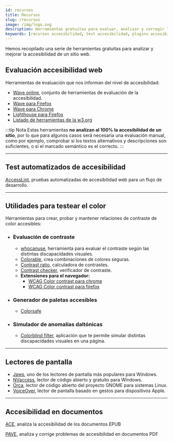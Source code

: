 ```yaml
---
id: recursos
title: Recursos
slug: /recursos
image: /img/logo.svg
description: Herramientas gratuitas para evaluar, analizar y corregir la accesibilidad web
keywords: [recursos accesibilidad, test accesibilidad, plugins accesibilidad, herramientas]
---
```


Hemos recopilado una serie de herramientas gratuitas para analizar y mejorar la accesibilidad de un sitio web.

## Evaluación accesibilidad web

Herramientas de evaluación que nos informan del nivel de accesibilidad:

- [Wave online](https://wave.webaim.org/), conjunto de herramientas de evaluación de la accesibilidad.
- [Wave para Firefox](https://addons.mozilla.org/en-US/firefox/addon/wave-accessibility-tool/)
- [Wave para Chrome](https://chrome.google.com/webstore/detail/wave-evaluation-tool/jbbplnpkjmmeebjpijfedlgcdilocofh)
- [Lighthouse para Firefox](https://addons.mozilla.org/en-US/firefox/addon/google-lighthouse/)
- [Listado de herramientas de la w3.org](https://www.w3.org/WAI/ER/tools/)

:::tip Nota
Estas herramientas **no analizan al 100% la accesibilidad de un sitio**, por lo que para algunos casos será necesaria una evaluación manual, como por ejemplo, comprobar si los textos alternativos y descripciones son suficientes, o si el marcado semántico es el correcto.
:::

---

## Test automatizados de accesibilidad

[AccessLint](https://accesslint.com/), pruebas automatizadas de accesibilidad web para un flujo de desarrollo.

---

## Utilidades para testear el color

Herramientas para crear, probar y mantener relaciones de contraste de color accesibles:

- ### Evaluación de contraste
    - [whocanuse](https://whocanuse.com/), herramienta para evaluar el contraste según las distintas discapacidades visuales.
    - [Colorable](https://colorable.jxnblk.com/), crea combinaciones de colores seguras.
    - [Contrast ratio](https://contrast-ratio.com/), calculadora de contrastes.
    - [Contrast checker](https://webaim.org/resources/contrastchecker/), verificador de contraste.
    - **Extensiones para el navegador:**
      - [WCAG Color contrast para chrome](https://chrome.google.com/webstore/detail/wcag-color-contrast-check/plnahcmalebffmaghcpcmpaciebdhgdf)
      - [WCAG Color contrast para firefox](https://addons.mozilla.org/es/firefox/addon/wcag-contrast-checker/)
- ### Generador de paletas accesibles 
    - [Colorsafe](http://colorsafe.co/)

- ### Simulador de anomalías daltónicas

  - [Colorblind filter](https://www.toptal.com/designers/colorfilter), aplicación que te permite simular distintas discapacidades visuales en una página.

---

## Lectores de pantalla

- [Jaws](https://www.freedomscientific.com/Products/software/JAWS/), uno de los lectores de pantalla más populares para Windows.
- [NVaccess](https://www.nvaccess.org/), lector de código abierto y gratuito para Windows.
- [Orca](https://wiki.gnome.org/Projects/Orca), lector de código abierto del proyecto GNOME para sistemas Linux.
- [VoiceOver](https://www.apple.com/accessibility/iphone/vision/), lector de pantalla basado en gestos para dispositivos Apple.

---

## Accesibilidad en documentos

[ACE](https://daisy.github.io/ace/), analiza la accesibilidad de los documentos EPUB

[PAVE](https://pave-pdf.org/), analiza y corrige problemas de accesibilidad en documentos PDF